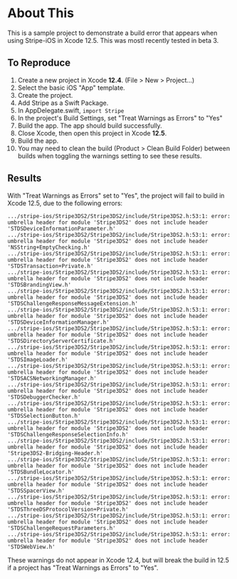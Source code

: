 # About This

This is a sample project to demonstrate a build error that appears when using Stripe-iOS in Xcode 12.5. This was mostl recently tested in beta 3.

## To Reproduce

1. Create a new project in Xcode **12.4**. (File > New > Project…)
2. Select the basic iOS "App" template.
3. Create the project.
4. Add Stripe as a Swift Package.
5. In AppDelegate.swift, `import Stripe`
6. In the project's Build Settings, set "Treat Warnings as Errors" to "Yes"
7. Build the app. The app should build successfully.
8. Close Xcode, then open this project in Xcode **12.5**.
9. Build the app.
10. You may need to clean the build (Product > Clean Build Folder) between builds when toggling the warnings setting to see these results.

## Results

With "Treat Warnings as Errors" set to "Yes", the project will fail to build in Xcode 12.5, due to the following errors:

```
.../stripe-ios/Stripe3DS2/Stripe3DS2/include/Stripe3DS2.h:53:1: error: umbrella header for module 'Stripe3DS2' does not include header 'STDSDeviceInformationParameter.h'
.../stripe-ios/Stripe3DS2/Stripe3DS2/include/Stripe3DS2.h:53:1: error: umbrella header for module 'Stripe3DS2' does not include header 'NSString+EmptyChecking.h'
.../stripe-ios/Stripe3DS2/Stripe3DS2/include/Stripe3DS2.h:53:1: error: umbrella header for module 'Stripe3DS2' does not include header 'STDSTransaction+Private.h'
.../stripe-ios/Stripe3DS2/Stripe3DS2/include/Stripe3DS2.h:53:1: error: umbrella header for module 'Stripe3DS2' does not include header 'STDSBrandingView.h'
.../stripe-ios/Stripe3DS2/Stripe3DS2/include/Stripe3DS2.h:53:1: error: umbrella header for module 'Stripe3DS2' does not include header 'STDSChallengeResponseMessageExtension.h'
.../stripe-ios/Stripe3DS2/Stripe3DS2/include/Stripe3DS2.h:53:1: error: umbrella header for module 'Stripe3DS2' does not include header 'STDSDeviceInformationManager.h'
.../stripe-ios/Stripe3DS2/Stripe3DS2/include/Stripe3DS2.h:53:1: error: umbrella header for module 'Stripe3DS2' does not include header 'STDSDirectoryServerCertificate.h'
.../stripe-ios/Stripe3DS2/Stripe3DS2/include/Stripe3DS2.h:53:1: error: umbrella header for module 'Stripe3DS2' does not include header 'STDSImageLoader.h'
.../stripe-ios/Stripe3DS2/Stripe3DS2/include/Stripe3DS2.h:53:1: error: umbrella header for module 'Stripe3DS2' does not include header 'STDSACSNetworkingManager.h'
.../stripe-ios/Stripe3DS2/Stripe3DS2/include/Stripe3DS2.h:53:1: error: umbrella header for module 'Stripe3DS2' does not include header 'STDSDebuggerChecker.h'
.../stripe-ios/Stripe3DS2/Stripe3DS2/include/Stripe3DS2.h:53:1: error: umbrella header for module 'Stripe3DS2' does not include header 'STDSSelectionButton.h'
.../stripe-ios/Stripe3DS2/Stripe3DS2/include/Stripe3DS2.h:53:1: error: umbrella header for module 'Stripe3DS2' does not include header 'STDSChallengeResponseSelectionInfo.h'
.../stripe-ios/Stripe3DS2/Stripe3DS2/include/Stripe3DS2.h:53:1: error: umbrella header for module 'Stripe3DS2' does not include header 'Stripe3DS2-Bridging-Header.h'
.../stripe-ios/Stripe3DS2/Stripe3DS2/include/Stripe3DS2.h:53:1: error: umbrella header for module 'Stripe3DS2' does not include header 'STDSBundleLocator.h'
.../stripe-ios/Stripe3DS2/Stripe3DS2/include/Stripe3DS2.h:53:1: error: umbrella header for module 'Stripe3DS2' does not include header 'STDSSpacerView.h'
.../stripe-ios/Stripe3DS2/Stripe3DS2/include/Stripe3DS2.h:53:1: error: umbrella header for module 'Stripe3DS2' does not include header 'STDSThreeDSProtocolVersion+Private.h'
.../stripe-ios/Stripe3DS2/Stripe3DS2/include/Stripe3DS2.h:53:1: error: umbrella header for module 'Stripe3DS2' does not include header 'STDSChallengeRequestParameters.h'
.../stripe-ios/Stripe3DS2/Stripe3DS2/include/Stripe3DS2.h:53:1: error: umbrella header for module 'Stripe3DS2' does not include header 'STDSWebView.h'
```

These warnings do not appear in Xcode 12.4, but will break the build in 12.5 if a project has "Treat Warnings as Errors" to "Yes".

